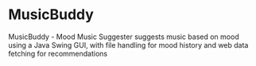 # MusicBuddy
MusicBuddy - Mood Music Suggester suggests music based on mood using a Java Swing GUI, with file handling for mood history and web data fetching for recommendations
